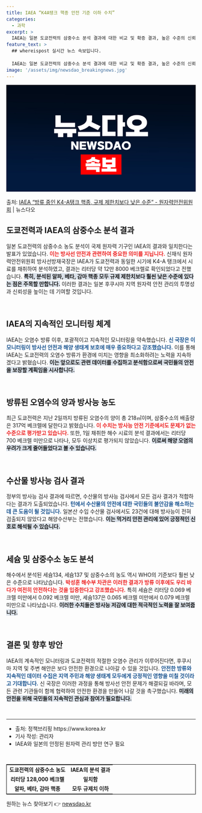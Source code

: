```yaml
---
title: IAEA “K4A탱크 핵종 안전 기준 이하 수치”
categories:
  - 과학
excerpt: >
  IAEA는 일본 도쿄전력의 삼중수소 분석 결과에 대한 비교 및 확증 결과, 높은 수준의 신뢰도로 IAEA 분…
feature_text: >
  ## whereispost 실시간 뉴스 속보입니다.

  IAEA는 일본 도쿄전력의 삼중수소 분석 결과에 대한 비교 및 확증 결과, 높은 수준의 신뢰도로 IAEA 분…
image: '/assets/img/newsdao_breakingnews.jpg'
---
```


![뉴스다오 속보](/assets/img/newsdao_breakingnews.jpg)

<p>출처: <a href="https://newsdao.kr/2400" rel="dofollow">IAEA “방류 중인 K4-A탱크 핵종, 규제 제한치보다 낮은 수준” - 원자력안전위원회</a> | 뉴스다오</p>

<h2 data-ke-size="size26">도쿄전력과 IAEA의 삼중수소 분석 결과</h2>

<p data-ke-size="size16">일본 도쿄전력의 삼중수소 농도 분석이 국제 원자력 기구인 IAEA의 결과와 일치한다는 발표가 있었습니다. <b><span style="color: #ee2323;">이는 방사선 안전과 관련하여 중요한 의미를 지닙니다.</span></b> 신재식 원자력안전위원회 방사선방재국장은 IAEA가 도쿄전력과 동일한 시기에 K4-A 탱크에서 시료를 채취하여 분석하였고, 결과는 리터당 약 12만 8000 베크렐로 확인되었다고 전했습니다. <b><span style="background-color: #21538527;">특히, 분석된 알파, 베타, 감마 핵종 모두 규제 제한치보다 훨씬 낮은 수준에 있다는 점은 주목할 만합니다.</span></b> 이러한 결과는 일본 후쿠시마 지역 원자력 안전 관리의 투명성과 신뢰성을 높이는 데 기여할 것입니다.</p>

<p data-ke-size="size16">&nbsp;</p>

<h2 data-ke-size="size26">IAEA의 지속적인 모니터링 체계</h2>

<p data-ke-size="size16">IAEA는 오염수 방류 이후, 포괄적이고 지속적인 모니터링을 약속했습니다. <b><span style="color: #1a5490;">신 국장은 이 모니터링이 방사선 안전과 해양 생태계 보호에 매우 중요하다고 강조했습니다.</span></b> 이를 통해 IAEA는 도쿄전력의 오염수 방류가 환경에 미치는 영향을 최소화하려는 노력을 지속하겠다고 밝혔습니다. <b><span style="background-color: #21538527;">이는 앞으로도 관련 데이터를 수집하고 분석함으로써 국민들의 안전을 보장할 계획임을 시사합니다.</span></b></p>

<p data-ke-size="size16">&nbsp;</p>

<h2 data-ke-size="size26">방류된 오염수의 양과 방사능 농도</h2>

<p data-ke-size="size16">최근 도쿄전력은 지난 2일까지 방류된 오염수의 양이 총 218㎥이며, 삼중수소의 배출량은 317억 베크렐에 달한다고 밝혔습니다. <b><span style="color: #ee2323;">이 수치는 방사능 안전 기준에서도 문제가 없는 수준으로 평가받고 있습니다.</span></b> 또한, 1일 채취한 해수 시료의 분석 결과에서는 리터당 700 베크렐 미만으로 나타나, 모두 이상치로 평가되지 않았습니다. <b><span style="background-color: #21538527;">이로써 해양 오염의 우려가 크게 줄어들었다고 볼 수 있습니다.</span></b></p>

<p data-ke-size="size16">&nbsp;</p>

<h2 data-ke-size="size26">수산물 방사능 검사 결과</h2>

<p data-ke-size="size16">정부의 방사능 검사 결과에 따르면, 수산물의 방사능 검사에서 모든 검사 결과가 적합하다는 결과가 도출되었습니다. <b><span style="color: #1a5490;">턴에서 수산물의 안전에 대한 국민들의 불안감을 해소하는 데 큰 도움이 될 것입니다.</span></b> 일본산 수입 수산물 검사에서도 23건에 대해 방사능이 전혀 검출되지 않았다고 해양수산부는 전했습니다. <b><span style="background-color: #21538527;">이는 먹거리 안전 관리에 있어 긍정적인 신호로 해석될 수 있습니다.</span></b></p>

<p data-ke-size="size16">&nbsp;</p>

<h2 data-ke-size="size26">세슘 및 삼중수소 농도 분석</h2>

<p data-ke-size="size16">해수에서 분석된 세슘134, 세슘137 및 삼중수소의 농도 역시 WHO의 기준보다 훨씬 낮은 수준으로 나타났습니다. <b><span style="color: #ee2323;">박성훈 해수부 차관은 이러한 결과가 방류 이후에도 우리 바다가 여전히 안전하다는 것을 입증한다고 강조했습니다.</span></b> 특히 세슘은 리터당 0.069 베크렐 미만에서 0.092 베크렐 미만, 세슘137은 0.065 베크렐 미만에서 0.079 베크렐 미만으로 나타났습니다. <b><span style="background-color: #21538527;">이러한 수치들은 방사능 저감에 대한 적극적인 노력을 잘 보여줍니다.</span></b></p>

<p data-ke-size="size16">&nbsp;</p>

<h2 data-ke-size="size26">결론 및 향후 방안</h2>

<p data-ke-size="size16">IAEA의 계속적인 모니터링과 도쿄전력의 적절한 오염수 관리가 이루어진다면, 후쿠시마 지역 및 주변 해안은 보다 안전한 환경으로 나아갈 수 있을 것입니다. <b><span style="color: #1a5490;">안전한 방류와 지속적인 데이터 수집은 지역 주민과 해양 생태계 모두에게 긍정적인 영향을 미칠 것이라고 기대합니다.</span></b> 신 국장은 이러한 과정을 통해 방사선 안전 문제가 해결되길 바라며, 모든 관련 기관들이 함께 협력하여 안전한 환경을 만들어 나갈 것을 촉구했습니다. <b><span style="background-color: #21538527;">미래의 안전을 위해 국민들의 지속적인 관심과 참여가 필요합니다.</span></b></p>

<p data-ke-size="size16">&nbsp;</p>

<hr>
<ul>
    <li>출처: 정책브리핑 https://www.korea.kr</li>
    <li>기사 작성: 관리자</li>
    <li>IAEA와 일본의 안정된 원자력 관리 방안 연구 필요</li>
</ul>

<p data-ke-size="size16">&nbsp;</p>

<table style="width: 100%; border-collapse: collapse; border: 1px solid #000;">
    <tbody>
        <tr>
            <td style="text-align: center; height: 17px;"><b>도쿄전력의 삼중수소 농도</b></td>
            <td style="text-align: center; height: 17px;"><b>IAEA의 분석 결과</b></td>
        </tr>
        <tr>
            <td style="text-align: center; height: 17px;"><b>리터당 128,000 베크렐</b></td>
            <td style="text-align: center; height: 17px;"><b>일치함</b></td>
        </tr>
        <tr>
            <td style="text-align: center; height: 17px;"><b>알파, 베타, 감마 핵종</b></td>
            <td style="text-align: center; height: 17px;"><b>모두 규제치 이하</b></td>
        </tr>
    </tbody>
</table> 

원하는 뉴스 찾아보기 👉 <a href="https://newsdao.kr" rel="dofollow">newsdao.kr</a>


